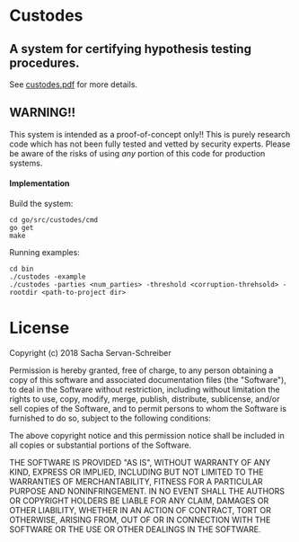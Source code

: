 # Custodes
## A system for certifying hypothesis testing procedures. 
See [custodes.pdf](http://sachaservanschreiber.com/thesis.pdf) for more details. 

## WARNING!! 
This system is intended as a proof-of-concept only!! This is purely research code which has not been fully tested and vetted by security experts. Please be aware of the risks of using *any* portion of this code for production systems. 

#### Implementation

Build the system:  
```
cd go/src/custodes/cmd
go get
make
```
Running examples:
```
cd bin
./custodes -example
./custodes -parties <num_parties> -threshold <corruption-threhsold> -rootdir <path-to-project dir>
```

# License

Copyright (c) 2018 Sacha Servan-Schreiber

Permission is hereby granted, free of charge, to any person obtaining a copy
of this software and associated documentation files (the "Software"), to deal
in the Software without restriction, including without limitation the rights
to use, copy, modify, merge, publish, distribute, sublicense, and/or sell
copies of the Software, and to permit persons to whom the Software is
furnished to do so, subject to the following conditions:

The above copyright notice and this permission notice shall be included in all
copies or substantial portions of the Software.

THE SOFTWARE IS PROVIDED "AS IS", WITHOUT WARRANTY OF ANY KIND, EXPRESS OR
IMPLIED, INCLUDING BUT NOT LIMITED TO THE WARRANTIES OF MERCHANTABILITY,
FITNESS FOR A PARTICULAR PURPOSE AND NONINFRINGEMENT. IN NO EVENT SHALL THE
AUTHORS OR COPYRIGHT HOLDERS BE LIABLE FOR ANY CLAIM, DAMAGES OR OTHER
LIABILITY, WHETHER IN AN ACTION OF CONTRACT, TORT OR OTHERWISE, ARISING FROM,
OUT OF OR IN CONNECTION WITH THE SOFTWARE OR THE USE OR OTHER DEALINGS IN THE
SOFTWARE.
